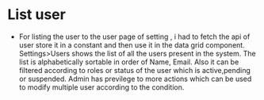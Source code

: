 # List user

- For listing the user to the user page of setting , i had to fetch the api of user store it in a constant and then use it in the data grid component.
  Settings>Users shows the list of all the users present in the system.
  The list is alphabetically sortable in order of Name, Email.
  Also it can be filtered according to roles or status of the user which is active,pending or suspended.
  Admin has previlege to more actions which can be used to modify multiple user according to the condition.
